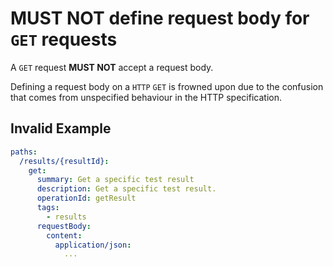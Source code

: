 # **MUST NOT** define request body for `GET` requests

A `GET` request **MUST NOT** accept a request body.

Defining a request body on a `HTTP` `GET` is frowned upon due to the confusion that comes from unspecified behaviour in the HTTP specification.

## Invalid Example

```yaml
paths:
  /results/{resultId}:
    get:
      summary: Get a specific test result
      description: Get a specific test result.
      operationId: getResult
      tags:
        - results
      requestBody:
        content:
          application/json:
            ...
```

